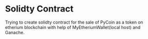 # Solidty Contract
Trying to create solidty contract for the sale of PyCoin as a token on etherium blockchain with help of MyEtheriumWallet(local host) and Ganache.